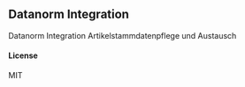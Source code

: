 ## Datanorm Integration

Datanorm Integration Artikelstammdatenpflege und Austausch

#### License

MIT